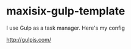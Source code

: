 maxisix-gulp-template
=====================

I use Gulp as a task manager. Here's my config

http://gulpjs.com/
